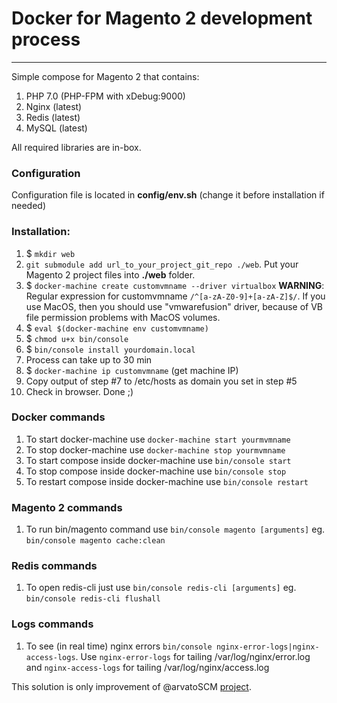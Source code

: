 # Docker for Magento 2 development process
--------
Simple compose for Magento 2 that contains:

1. PHP 7.0 (PHP-FPM with xDebug:9000)
2. Nginx (latest)
3. Redis (latest)
4. MySQL (latest)

All required libraries are in-box.

### Configuration
Configuration file is located in **config/env.sh** (change it before installation if needed)

### Installation:

1. $ `mkdir web`
2. `git submodule add url_to_your_project_git_repo ./web`. Put your Magento 2 project files into **./web** folder.
3. $ `docker-machine create customvmname --driver virtualbox` **WARNING**: Regular expression for customvmname `/^[a-zA-Z0-9]+[a-zA-Z]$/`. If you use MacOS, then you should use "vmwarefusion" driver, because of VB file permission problems with MacOS volumes.
4. $ `eval $(docker-machine env customvmname)`
5. $ `chmod u+x bin/console`
6. $ `bin/console install yourdomain.local`
7. Process can take up to 30 min
8. $ `docker-machine ip customvmname` (get machine IP)
9. Copy output of step #7 to /etc/hosts as domain you set in step #5
10. Check in browser. Done ;)

### Docker commands
1. To start docker-machine use `docker-machine start yourmvmname`
2. To stop docker-machine use `docker-machine stop yourmvmname`
3. To start compose inside docker-machine use `bin/console start`
4. To stop compose inside docker-machine use `bin/console stop`
5. To restart compose inside docker-machine use `bin/console restart`

### Magento 2 commands
1. To run bin/magento command use `bin/console magento [arguments]` eg. `bin/console magento cache:clean`

### Redis commands
1. To open redis-cli just use `bin/console redis-cli [arguments]` eg. `bin/console redis-cli flushall`

### Logs commands
1. To see (in real time) nginx errors `bin/console nginx-error-logs|nginx-access-logs`. Use `nginx-error-logs` for tailing /var/log/nginx/error.log and `nginx-access-logs` for tailing /var/log/nginx/access.log

This solution is only improvement of @arvatoSCM [project][aSCM].

[aSCM]: <https://github.com/arvatoSCM/dockerize-magento2>